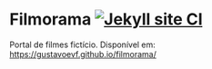 # Filmorama  [![Jekyll site CI](https://github.com/gustavoevf/filmorama/actions/workflows/jekyll.yml/badge.svg?branch=main)](https://github.com/gustavoevf/filmorama/actions/workflows/jekyll.yml)

Portal de filmes fictício. Disponível em:
https://gustavoevf.github.io/filmorama/

